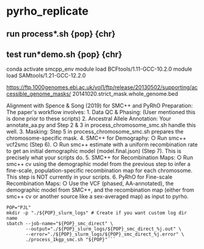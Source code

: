 # pyrho_replicate


## run process*.sh {pop} {chr}
## test run*demo.sh {pop} {chr}
conda activate smcpp_env
module load BCFtools/1.11-GCC-10.2.0
module load SAMtools/1.21-GCC-12.2.0

https://ftp.1000genomes.ebi.ac.uk/vol1/ftp/release/20130502/supporting/accessible_genome_masks/
20141020.strict_mask.whole_genome.bed

Alignment with Spence & Song (2019) for SMC++ and PyRhO Preparation:
The paper's workflow involves:
	1. Data QC & Phasing: (User mentioned this is done prior to these scripts)
	2. Ancestral Allele Annotation: Your annotate_aa.py and Step 2 & 3 in process_chromosome_smc.sh handle this well.
	3. Masking: Step 5 in process_chromosome_smc.sh prepares the chromosome-specific mask.
	4. SMC++ for Demography:
		○ Run smc++ vcf2smc (Step 6).
		○ Run smc++ estimate with a uniform recombination rate to get an initial demographic model (model.final.json) (Step 7). This is precisely what your scripts do.
	5. SMC++ for Recombination Maps:
		○ Run smc++ cv using the demographic model from the previous step to infer a fine-scale, population-specific recombination map for each chromosome. This step is NOT currently in your scripts.
	6. PyRhO for Fine-scale Recombination Maps:
		○ Use the VCF (phased, AA-annotated), the demographic model from SMC++, and the recombination map (either from smc++ cv or another source like a sex-averaged map) as input to pyrho.

```
POP="PJL"
mkdir -p "./${POP}_slurm_logs" # Create if you want custom log dir name
sbatch --job-name="${POP}_smc_direct" \
       --output="./${POP}_slurm_logs/${POP}_smc_direct_%j.out" \
       --error="./${POP}_slurm_logs/${POP}_smc_direct_%j.error" \
       ./process_1kgp_smc.sh "${POP}"```
